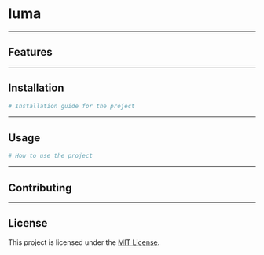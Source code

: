 # luma

---

## Features

---

## Installation

```bash
# Installation guide for the project
```

---

## Usage

```bash
# How to use the project
```

---

## Contributing

---

## License

This project is licensed under the [MIT License](LICENSE).
